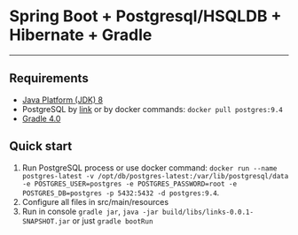 Spring Boot + Postgresql/HSQLDB + Hibernate + Gradle
=========================

***

Requirements
------------
* [Java Platform (JDK) 8](http://www.oracle.com/technetwork/java/javase/downloads/index.html)
* PostgreSQL by [link](https://www.postgresql.org/) or by docker commands: `docker pull postgres:9.4`
* [Gradle 4.0](https://gradle.org/)

Quick start
-----------
1. Run PostgreSQL process or use docker command: `docker run --name postgres-latest -v /opt/db/postgres-latest:/var/lib/postgresql/data -e POSTGRES_USER=postgres -e POSTGRES_PASSWORD=root -e POSTGRES_DB=postgres -p 5432:5432 -d postgres:9.4`.
2. Configure all files in src/main/resources
3. Run in console `gradle jar`, `java -jar build/libs/links-0.0.1-SNAPSHOT.jar` or just `gradle bootRun`
